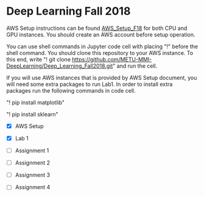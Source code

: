 # Deep Learning Fall 2018

AWS Setup instructions can be found [AWS_Setup_F18](/AWS_Setup.md) for both CPU and GPU instances. You should create an AWS account before setup operation.

You can use shell commands in Jupyter code cell with placing "!" before the shell command. You should clone this repository to your AWS instance. To this end, write "! git clone https://github.com/METU-MMI-DeepLearning/Deep_Learning_Fall2018.git" and run the cell.

If you will use AWS instances that is provided by AWS Setup document, you will need some extra packages to run Lab1. In order to install extra packages run the following commands in code cell. 

"! pip install matplotlib"

"! pip install sklearn"

- [x] AWS Setup
- [x] Lab 1
- [ ] Assignment 1
- [ ] Assignment 2
- [ ] Assignment 3
- [ ] Assignment 4
  